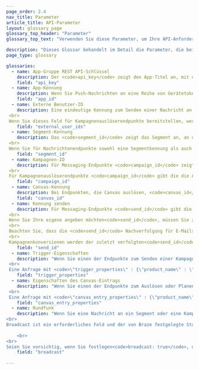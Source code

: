 ```yaml
---
page_order: 2.4
nav_title: Parameter
article_title: API-Parameter
layout: glossary_page
glossary_top_header: "Parameter"
glossary_top_text: "Verwenden Sie diese Parameter, um Ihre API-Anforderungen zu definieren. Obwohl die Parameter, die Sie benötigen, unter Endpunkte aufgeführt sind, sollte Ihnen dies mehr Einblick in deren Nuance und andere Spezifikationen geben."

description: "Dieses Glossar behandelt im Detail die Parameter, die bei API-Anfragen verwendet werden." 
page_type: glossary

glossaries:
  - name: App-Gruppe REST API-Schlüssel
    description: Der <code>api_key</code> zeigt den App-Titel an, mit dem die Daten in dieser Anfrage verknüpft sind, und authentifiziert den Anforderer als jemanden, der Nachrichten an die App senden darf. Sie muss jeder Anfrage als HTTP-Autorisierungsheader beigefügt werden. Sie finden sie im Abschnitt „<strong>Developer Console</strong>“ des Braze-Dashboards.
    field: "api_key"
  - name: App-Kennung
    description: Wenn Sie Push-Nachrichten an eine Reihe von Gerätetokens senden möchten (anstelle von Benutzern), müssen Sie angeben, in welchem Namen welche bestimmte App Sie Nachrichten senden. In diesem Fall geben Sie die entsprechende App-Kennung in einem Token-Objekt ein. Sie finden sie im Abschnitt „<strong>Developer Console</strong>“ des Braze-Dashboards.
    field: "app_id"
  - name: Externe Benutzer-ID
    description: Eine eindeutige Kennung zum Senden einer Nachricht an bestimmte Benutzer. Diese Kennung sollte mit der im Braze SDK festgelegten Kennung übereinstimmen. Sie können nur Benutzer für Messaging ansprechen, die bereits über das SDK oder die Benutzer-API identifiziert wurden. In einer Anfrage sind maximal 50 externe Benutzer-IDs zulässig. <br>
 <br>
 Wenn Sie dieses Feld für Kampagnenauslöserendpunkte bereitstellen, werden die Kriterien mit den Kampagnensegmenten geschichtet und nur Benutzer, die in der Liste der externen Benutzer-IDs und des Kampagnensegments enthalten sind, erhalten die Nachricht.
    field: "external_user_ids"
  - name: Segment-Kennung
    description: Das <code>segment_id</code> zeigt das Segment an, an das die Nachricht gesendet werden soll. Eine Segmentkennung für jedes der von Ihnen erstellten Segmente finden Sie im Abschnitt „<strong>Developer Console</strong>“ des Braze-Dashboards. <br>
 <br>
 Wenn Sie für Nachrichtenendpunkte sowohl eine Segmentkennung als auch eine Liste externer Benutzer-IDs in einer einzelnen Messaging-Anfrage bereitstellen, werden die Kriterien geschichtet und nur Benutzer, die sowohl in der Liste der externen Benutzer-IDs als auch im bereitgestellten Segment enthalten sind, erhalten die Nachricht.
    field: "segment_id"
  - name: Kampagnen-ID
    description: Für Messaging-Endpunkte <code>campaign_id</code> zeigt die die API-Kampagne an, unter der die Analyse einer Nachricht verfolgt werden soll. Eine Kampagnenkennung für jede der Kampagnen, die Sie erstellt haben, finden Sie im Abschnitt „<strong>Developer Console</strong>“ des Braze-Dashboards. Wenn Sie im Anforderungstext eine Kampagnenkennung angeben, müssen Sie <code>message_variation_id</code> in jedem der Nachrichtenobjekte eine angeben, die die dargestellte Variante Ihrer Kampagne angibt. <br>
 <br>
 Für Kampagnenauslöserendpunkte <code>campaign_id</code> gibt die die API-ID der auszulösenden Kampagne an. Dieses Feld ist für alle Trigger-Endpunktanfragen erforderlich.
    field: "campaign_id"
  - name: Canvas-Kennung
    description: Bei Endpunkten, die Canvas auslösen, <code>canvas_id</code> gibt die die Kennung des Canvas an, der ausgelöst oder geplant werden soll. Dieses Feld ist für alle Trigger-Endpunktanfragen erforderlich.
    field: "canvas_id"
  - name: Kennung senden
    description: Für Messaging-Endpunkte <code>send_id</code> gibt die an, unter welchem Senden die Analyse für eine Nachricht verfolgt werden soll. Mit der <code>send_id</code> können Sie Analysen für eine bestimmte Instanz einer Kampagne abrufen, die über den <code>sends/data_series</code> Endpunkt gesendet wird. API- und API-Trigger-Kampagnen, die als Broadcast gesendet werden, generieren automatisch eine Sendekennung, wenn keine Sendekennung bereitgestellt wird. <br>
 <br>
 Wenn Sie Ihre eigene angeben möchten<code>send_id</code>, müssen Sie zunächst eine über den <code>sends/id/create</code> Endpunkt erstellen. Das <code>send_id</code> muss alle ASCII-Zeichen und höchstens 64 Zeichen lang sein.  Sie können eine Sendekennung für mehrere Sendungen derselben Kampagne wiederverwenden, wenn Sie die Analysen dieser Sendungen zusammen gruppieren möchten. <br>
 <br>
 Beachten Sie, dass die <code>send_id</code> Nachverfolgung für E-Mails, die über Mailjet gesendet werden, nicht verfügbar ist. <br>
 <br>
 Kampagnenkonversionen werden der zuletzt verfolgten<code>send_id</code>, die der Benutzer von dieser Kampagne erhalten hat, zugeordnet, es sei denn, die zuletzt empfangene Sendung wurde nicht verfolgt.
    field: "send_id"
  - name: Trigger-Eigenschaften
    description: "Wenn Sie einen der Endpunkte zum Senden einer Kampagne mit API-Triggered Delivery verwenden, können Sie eine Karte mit Schlüsseln und Werten bereitstellen, um Ihre Nachricht anzupassen. Wenn Sie eine API-Anforderung erstellen, die ein Objekt in enthält<code>\"trigger_properties\"</code>, können die Werte in diesem Objekt dann in Ihrer Nachrichtenvorlage unter dem <code>api_trigger_properties</code> Namensraum referenziert werden. <br>
 <br>
 Eine Anfrage mit <code>\"trigger_properties\" : {\"product_name\" : \"shoes\", \"product_price\" : 79.99}</code> könnte beispielsweise das Wort \"Schuhe\" zur Nachricht hinzufügen, indem sie hinzufügt<code>{{api_trigger_properties.${product_name}}}</code>."
    field: "trigger_properties"
  - name: Eigenschaften des Canvas-Eintrags
    description: "Wenn Sie einen der Endpunkte zum Auslösen oder Planen eines Canvas über die API verwenden, können Sie eine Karte mit Schlüsseln und Werten bereitstellen, um Nachrichten, die von den ersten Schritten Ihres Canvas gesendet werden, im <code>\"canvas_entry_properties\"</code> Namensraum anzupassen. <br>
 <br>
 Eine Anfrage mit <code>\"canvas_entry_properties\" : {\"product_name\" : \"shoes\", \"product_price\" : 79.99}</code> könnte beispielsweise das Wort \"Schuhe\" zu einer Nachricht hinzufügen, indem Sie hinzufügen<code>{{canvas_entry_properties.${product_name}}}</code>."
    field: "canvas_entry_properties"
  - name: Rundfunk
    description: "Wenn Sie eine Nachricht an ein Segment oder eine Kampagnenzielgruppe senden, die einen API-Endpunkt verwendet, müssen Sie ausdrücklich definieren, ob Ihre Nachricht eine \"Übertragung\" an eine große Gruppe von Benutzern ist, indem Sie einen <code>broadcast</code> Booleschen in den API-Aufruf einbeziehen. Das heißt, wenn Sie beabsichtigen, eine API-Nachricht an das gesamte Segment zu senden, auf das eine Kampagne oder Canvas abzielt, müssen Sie sie <code>broadcast: true</code> in Ihren API-Aufruf aufnehmen. <br>
<br>
Broadcast ist ein erforderliches Feld und der von Braze festgelegte Standardwert, wenn eine Kampagne oder Canvas erstellt wird, ist <code>broadcast: false</code>. Sie können nicht beide <code>broadcast: true</code> und eine <code>recipients</code> Liste angegeben haben. Wenn das <code>broadcast</code> Flag auf wahr gesetzt ist und eine explizite Empfängerliste bereitgestellt wird, gibt der API-Endpunkt einen Fehler zurück. In ähnlicher Weise wird die Angabe <code>broadcast: false</code> und Nichtbereitstellung einer Empfängerliste zu einem Fehler führen. 
    
    <br>
<br>
Seien Sie vorsichtig, wenn Sie festlegen<code>broadcast: true</code>, da das unbeabsichtigte Setzen dieses Flags dazu führen kann, dass Sie Ihre Kampagne oder Ihren Canvas an eine größere Zielgruppe als erwartet senden. Das <code>broadcast</code> Flag ist erforderlich, um vor versehentlichen Sendungen an große Benutzergruppen zu schützen."
    field: "broadcast"
    
---
```

